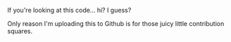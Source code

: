 If you're looking at this code... hi? I guess?

Only reason I'm uploading this to Github is for those juicy little contribution squares.
